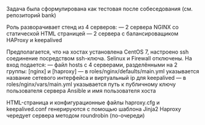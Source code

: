 Задача была сформулирована как тестовая после собеседования (см. репозиторий bank)

Роль разворачивает стенд из 4 серверов: 
— 2 сервера NGINX со статической HTML страницей
— 2 сервера с балансироващиком HAProxy и keepalived

Предполагается, что на хостах установлена CentOS 7, настроено ssh соединение посредством ssh-ключа. Selinux и Firewall отключены.
На вход подается:
— файл hosts с 4 серверами, разделёнными на 2 группы: [nginx] и [haproxy]
— в roles/nginx/defaults/main.yml указывается название сетевого интерфейса и виртуальный ip для keepalived
— в roles/nginx/vars/main.yml указывается путь к публичному ключу пользователя сервера Ansible и имя пользователя хоста

HTML-страница и конфигурационные файлы haproxy.cfg и keepalived.conf генерируются с помощью шаблона Jinja2
Haproxy чередует сервера методом roundrobin (по-очереди)
